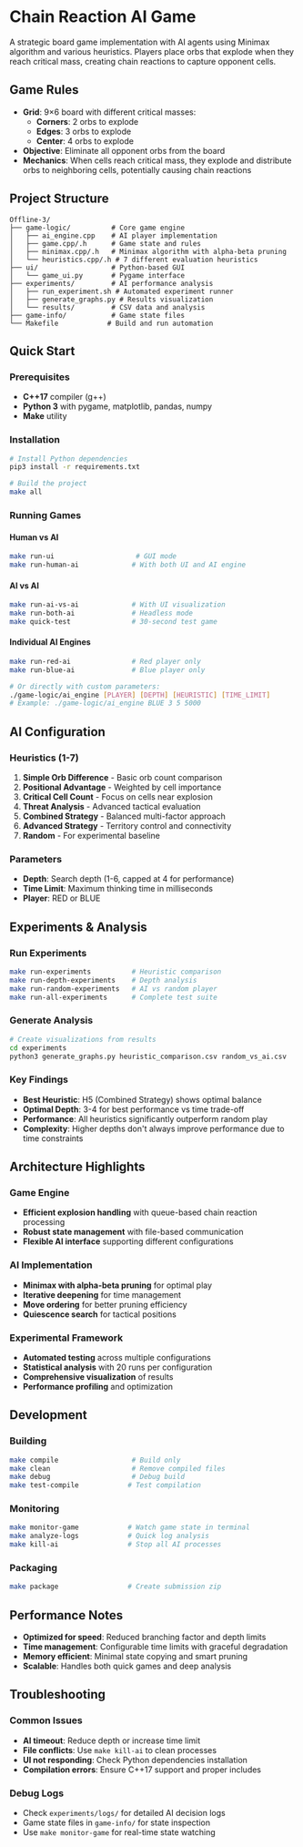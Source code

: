 # Chain Reaction AI Game

A strategic board game implementation with AI agents using Minimax algorithm and various heuristics. Players place orbs that explode when they reach critical mass, creating chain reactions to capture opponent cells.

## Game Rules

- **Grid**: 9×6 board with different critical masses:
  - **Corners**: 2 orbs to explode
  - **Edges**: 3 orbs to explode  
  - **Center**: 4 orbs to explode
- **Objective**: Eliminate all opponent orbs from the board
- **Mechanics**: When cells reach critical mass, they explode and distribute orbs to neighboring cells, potentially causing chain reactions

## Project Structure

```
Offline-3/
├── game-logic/          # Core game engine
│   ├── ai_engine.cpp    # AI player implementation
│   ├── game.cpp/.h      # Game state and rules
│   ├── minimax.cpp/.h   # Minimax algorithm with alpha-beta pruning
│   └── heuristics.cpp/.h # 7 different evaluation heuristics
├── ui/                  # Python-based GUI
│   └── game_ui.py       # Pygame interface
├── experiments/         # AI performance analysis
│   ├── run_experiment.sh # Automated experiment runner
│   ├── generate_graphs.py # Results visualization
│   └── results/         # CSV data and analysis
├── game-info/           # Game state files
└── Makefile            # Build and run automation
```

## Quick Start

### Prerequisites
- **C++17** compiler (g++)
- **Python 3** with pygame, matplotlib, pandas, numpy
- **Make** utility

### Installation
```bash
# Install Python dependencies
pip3 install -r requirements.txt

# Build the project
make all
```

### Running Games

#### Human vs AI
```bash
make run-ui                    # GUI mode
make run-human-ai             # With both UI and AI engine
```

#### AI vs AI
```bash
make run-ai-vs-ai             # With UI visualization
make run-both-ai              # Headless mode
make quick-test               # 30-second test game
```

#### Individual AI Engines
```bash
make run-red-ai               # Red player only
make run-blue-ai              # Blue player only

# Or directly with custom parameters:
./game-logic/ai_engine [PLAYER] [DEPTH] [HEURISTIC] [TIME_LIMIT]
# Example: ./game-logic/ai_engine BLUE 3 5 5000
```

## AI Configuration

### Heuristics (1-7)
1. **Simple Orb Difference** - Basic orb count comparison
2. **Positional Advantage** - Weighted by cell importance
3. **Critical Cell Count** - Focus on cells near explosion
4. **Threat Analysis** - Advanced tactical evaluation
5. **Combined Strategy** - Balanced multi-factor approach
6. **Advanced Strategy** - Territory control and connectivity
7. **Random** - For experimental baseline

### Parameters
- **Depth**: Search depth (1-6, capped at 4 for performance)
- **Time Limit**: Maximum thinking time in milliseconds
- **Player**: RED or BLUE

## Experiments & Analysis

### Run Experiments
```bash
make run-experiments          # Heuristic comparison
make run-depth-experiments    # Depth analysis  
make run-random-experiments   # AI vs random player
make run-all-experiments      # Complete test suite
```

### Generate Analysis
```bash
# Create visualizations from results
cd experiments
python3 generate_graphs.py heuristic_comparison.csv random_vs_ai.csv
```

### Key Findings
- **Best Heuristic**: H5 (Combined Strategy) shows optimal balance
- **Optimal Depth**: 3-4 for best performance vs time trade-off
- **Performance**: All heuristics significantly outperform random play
- **Complexity**: Higher depths don't always improve performance due to time constraints

## Architecture Highlights

### Game Engine
- **Efficient explosion handling** with queue-based chain reaction processing
- **Robust state management** with file-based communication
- **Flexible AI interface** supporting different configurations

### AI Implementation
- **Minimax with alpha-beta pruning** for optimal play
- **Iterative deepening** for time management
- **Move ordering** for better pruning efficiency
- **Quiescence search** for tactical positions

### Experimental Framework
- **Automated testing** across multiple configurations
- **Statistical analysis** with 20 runs per configuration
- **Comprehensive visualization** of results
- **Performance profiling** and optimization

## Development

### Building
```bash
make compile                  # Build only
make clean                    # Remove compiled files
make debug                    # Debug build
make test-compile            # Test compilation
```

### Monitoring
```bash
make monitor-game            # Watch game state in terminal
make analyze-logs            # Quick log analysis
make kill-ai                 # Stop all AI processes
```

### Packaging
```bash
make package                 # Create submission zip
```

## Performance Notes

- **Optimized for speed**: Reduced branching factor and depth limits
- **Time management**: Configurable time limits with graceful degradation
- **Memory efficient**: Minimal state copying and smart pruning
- **Scalable**: Handles both quick games and deep analysis

## Troubleshooting

### Common Issues
- **AI timeout**: Reduce depth or increase time limit
- **File conflicts**: Use `make kill-ai` to clean processes
- **UI not responding**: Check Python dependencies installation
- **Compilation errors**: Ensure C++17 support and proper includes

### Debug Logs
- Check `experiments/logs/` for detailed AI decision logs
- Game state files in `game-info/` for state inspection
- Use `make monitor-game` for real-time state watching